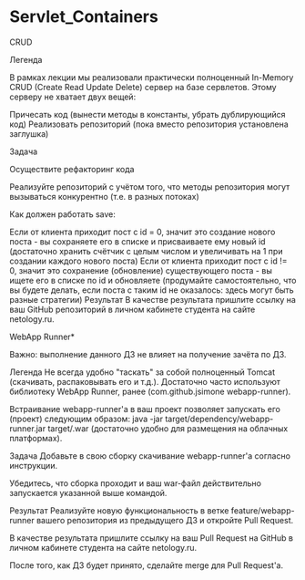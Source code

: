 # Servlet_Containers

CRUD

Легенда

В рамках лекции мы реализовали практически полноценный In-Memory CRUD (Create Read Update Delete) сервер на базе сервлетов. Этому серверу не хватает двух вещей:

Причесать код (вынести методы в константы, убрать дублирующийся код)
Реализовать репозиторий (пока вместо репозитория установлена заглушка)

Задача

Осуществите рефакторинг кода

Реализуйте репозиторий с учётом того, что методы репозитория могут вызываться конкурентно (т.е. в разных потоках)

Как должен работать save:

Если от клиента приходит пост с id = 0, значит это создание нового поста - вы сохраняете его в списке и присваиваете ему новый id (достаточно хранить счётчик с целым числом и увеличивать на 1 при создании каждого нового поста)
Если от клиента приходит пост с id != 0, значит это сохранение (обновление) существующего поста - вы ищете его в списке по id и обновляете (продумайте самостоятельно, что вы будете делать, если поста с таким id не оказалось: здесь могут быть разные стратегии)
Результат
В качестве результата пришлите ссылку на ваш GitHub репозиторий в личном кабинете студента на сайте netology.ru.

WebApp Runner*

Важно: выполнение данного ДЗ не влияет на получение зачёта по ДЗ.

Легенда
Не всегда удобно "таскать" за собой полноценный Tomcat (скачивать, распаковывать его и т.д.). Достаточно часто используют библиотеку WebApp Runner, ранее (com.github.jsimone webapp-runner).

Встраивание webapp-runner'а в ваш проект позволяет запускать его (проект) следующим образом: java -jar target/dependency/webapp-runner.jar target/<appname>.war (достаточно удобно для размещения на облачных платформах).

Задача
Добавьте в свою сборку скачивание webapp-runner'а согласно инструкции.

Убедитесь, что сборка проходит и ваш war-файл действительно запускается указанной выше командой.

Результат
Реализуйте новую функциональность в ветке feature/webapp-runner вашего репозитория из предыдущего ДЗ и откройте Pull Request.

В качестве результата пришлите ссылку на ваш Pull Request на GitHub в личном кабинете студента на сайте netology.ru.

После того, как ДЗ будет принято, сделайте merge для Pull Request'а.
